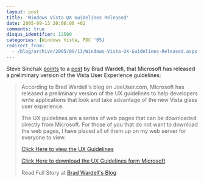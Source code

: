 ```yaml
---
layout: post
title: 'Windows Vista UX Guidelines Released'
date: 2005-09-13 20:06:00 +02
comments: true
disqus_identifier: 12500
categories: [Windows Vista, PDC '05]
redirect_from:
  - /blog/archive/2005/09/13/Windows-Vista-UX-Guidelines-Released.aspx
---
```


Steve Sinchak [points](http://www.tweaklh.com/article38744.aspx) to a [post](http://frogboy.joeuser.com/index.asp?c=1&aid=86257) by Brad Wardell, that Microsoft has released a preliminary version of the Vista User Experience guidelines:

> According to Brad Wardell's blog on JoeUser.com, Microsoft has released a preliminary version of the UX guidelines to help developers write applications that look and take advantage of the new Vista glass user experience.
>
> The UX guidelines are a series of web pages that can be downloaded directly from Microsoft. For those of you that do not want to download the web pages, I have placed all of them up on my web server for everyone to view.
>
> [Click Here to view the UX Guidelines](http://www.tweakvista.com/uxguide/)
>
> [Click Here to download the UX Guidelines form Microsoft](http://www.microsoft.com/downloads/info.aspx?na=90&p=&SrcDisplayLang=en&SrcCategoryId=&SrcFamilyId=fd380553-911e-4659-a085-4dd58ae4b9ae&u=http%3a%2f%2fdownload.microsoft.com%2fdownload%2fc%2f8%2f5%2fc85c9aba-d96b-4291-a034-d274cbe4b389%2fuxguide.exe)
>
> Read Full Story at [Brad Wardell's Blog](http://frogboy.joeuser.com/index.asp?c=1&aid=86257)

